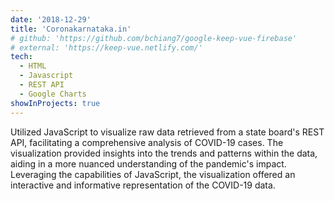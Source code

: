 ```yaml
---
date: '2018-12-29'
title: 'Coronakarnataka.in'
# github: 'https://github.com/bchiang7/google-keep-vue-firebase'
# external: 'https://keep-vue.netlify.com/'
tech:
  - HTML
  - Javascript
  - REST API
  - Google Charts
showInProjects: true
---
```


Utilized JavaScript to visualize raw data retrieved from a state board's REST API, facilitating a comprehensive analysis of COVID-19 cases. The visualization provided insights into the trends and patterns within the data, aiding in a more nuanced understanding of the pandemic's impact. Leveraging the capabilities of JavaScript, the visualization offered an interactive and informative representation of the COVID-19 data.

